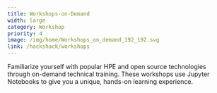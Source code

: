 ```yaml
---
title: Workshops-on-Demand
width: large
category: Workshop
priority: 4
image: /img/home/Workshops_on_demand_192_192.svg
link: /hackshack/workshops
---
```


Familiarize yourself with popular HPE and open source technologies through on-demand technical training. These workshops use Jupyter Notebooks to give you a unique, hands-on learning experience.